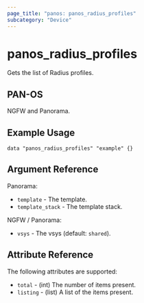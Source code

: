 ```yaml
---
page_title: "panos: panos_radius_profiles"
subcategory: "Device"
---
```


# panos_radius_profiles

Gets the list of Radius profiles.


## PAN-OS

NGFW and Panorama.


## Example Usage

```hcl
data "panos_radius_profiles" "example" {}
```


## Argument Reference

Panorama:

* `template` - The template.
* `template_stack` - The template stack.

NGFW / Panorama:

* `vsys` - The vsys (default: `shared`).


## Attribute Reference

The following attributes are supported:

* `total` - (int) The number of items present.
* `listing` - (list) A list of the items present.

